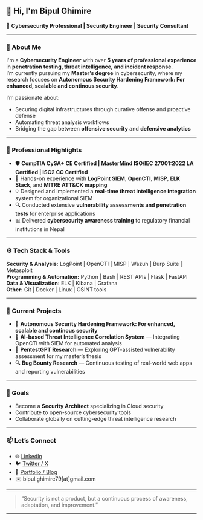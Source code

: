 ## 👋 Hi, I'm Bipul Ghimire  

🚀 **Cybersecurity Professional | Security Engineer | Security Consultant**

---

### 🧠 About Me  
I'm a **Cybersecurity Engineer** with over **5 years of professional experience** in **penetration testing, threat intelligence, and incident response**.  
I’m currently pursuing my **Master’s degree** in cybersecurity, where my research focuses on **Autonomous Security Hardening Framework: For enhanced, scalable and continous security**.  

I’m passionate about:
- Securing digital infrastructures through curative offense and proactive defense  
- Automating threat analysis workflows  
- Bridging the gap between **offensive security** and **defensive analytics**  

---

### 🧩 Professional Highlights  
- 🛡️ **CompTIA CySA+ CE Certified | MasterMind ISO/IEC 27001:2022 LA Certified | ISC2 CC Certified**  
- 🧰 Hands-on experience with **LogPoint SIEM**, **OpenCTI**, **MISP**, **ELK Stack**, and **MITRE ATT&CK mapping**  
- 💡 Designed and implemented a **real-time threat intelligence integration** system for organizational SIEM  
- 🔍 Conducted extensive **vulnerability assessments and penetration tests** for enterprise applications  
- 📊 Delivered **cybersecurity awareness training** to regulatory financial institutions in Nepal  

---

### ⚙️ Tech Stack & Tools
**Security & Analysis:** LogPoint | OpenCTI | MISP | Wazuh | Burp Suite | Metasploit  
**Programming & Automation:** Python | Bash | REST APIs | Flask | FastAPI  
**Data & Visualization:** ELK | Kibana | Grafana  
**Other:** Git | Docker | Linux | OSINT tools  

---

### 🧪 Current Projects
- 🧠 **Autonomous Security Hardening Framework: For enhanced, scalable and continous security**
- 🧩 **AI-based Threat Intelligence Correlation System** — Integrating OpenCTI with SIEM for automated analysis  
- 🧩 **PentestGPT Research** — Exploring GPT-assisted vulnerability assessment for my master’s thesis  
- 🔍 **Bug Bounty Research** — Continuous testing of real-world web apps and reporting vulnerabilities  

---

### 🎯 Goals
- Become a **Security Architect** specializing in Cloud security
- Contribute to open-source cybersecurity tools  
- Collaborate globally on cutting-edge threat intelligence research  

---

### 📫 Let’s Connect
- 🌐 [LinkedIn](https://www.linkedin.com/in/bipul-ghimire-thebpul/)  
- 🐦 [Twitter / X](#)  
- 💼 [Portfolio / Blog](https://bipulghimire.com.np)  
- ✉️ bipul.ghimire79[at]gmail.com  

---

> “Security is not a product, but a continuous process of awareness, adaptation, and improvement.”

---


